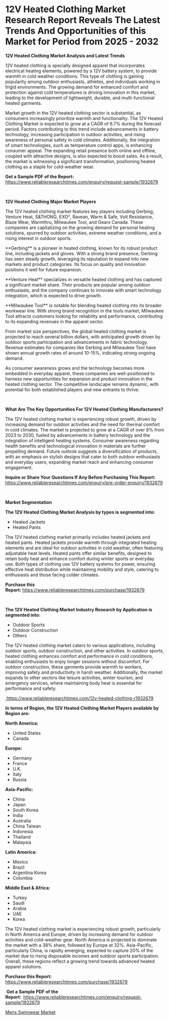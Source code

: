 <p><h1>12V Heated Clothing Market Research Report Reveals The Latest Trends And Opportunities of this Market for Period from 2025 - 2032</h1></p><p><strong>12V Heated Clothing Market Analysis and Latest Trends</strong></p>
<p><p>12V heated clothing is specially designed apparel that incorporates electrical heating elements, powered by a 12V battery system, to provide warmth in cold weather conditions. This type of clothing is gaining popularity among outdoor enthusiasts, athletes, and individuals working in frigid environments. The growing demand for enhanced comfort and protection against cold temperatures is driving innovation in this market, leading to the development of lightweight, durable, and multi-functional heated garments.</p><p>Market growth in the 12V heated clothing sector is substantial, as consumers increasingly prioritize warmth and functionality. The 12V Heated Clothing Market is expected to grow at a CAGR of 6.7% during the forecast period. Factors contributing to this trend include advancements in battery technology, increasing participation in outdoor activities, and rising awareness of personal safety in cold climates. Additionally, the integration of smart technologies, such as temperature control apps, is enhancing consumer appeal. The expanding retail presence both online and offline, coupled with attractive designs, is also expected to boost sales. As a result, the market is witnessing a significant transformation, positioning heated clothing as a staple for cold-weather wear.</p></p>
<p><strong>Get a Sample PDF of the Report:&nbsp;</strong> <a href="https://www.reliableresearchtimes.com/enquiry/request-sample/1932679?utm_campaign=2183&utm_medium=2&utm_source=Github&utm_content=ia&utm_term=06022025&utm_id=12v-heated-clothing">https://www.reliableresearchtimes.com/enquiry/request-sample/1932679</a></p>
<p>&nbsp;</p>
<p><strong>12V Heated Clothing Major Market Players</strong></p>
<p><p>The 12V heated clothing market features key players including Gerbing, Venture Heat, S&THONG, EXO², Ravean, Warm & Safe, Volt Resistance, Blaze Wear, Warmthru, Milwaukee Tool, and Gears Canada. These companies are capitalizing on the growing demand for personal heating solutions, spurred by outdoor activities, extreme weather conditions, and a rising interest in outdoor sports.</p><p>**Gerbing** is a pioneer in heated clothing, known for its robust product line, including jackets and gloves. With a strong brand presence, Gerbing has seen steady growth, leveraging its reputation to expand into new markets and product categories. Its focus on quality and innovation positions it well for future expansion.</p><p>**Venture Heat** specializes in versatile heated clothing and has captured a significant market share. Their products are popular among outdoor enthusiasts, and the company continues to innovate with smart technology integration, which is expected to drive growth.</p><p>**Milwaukee Tool** is notable for blending heated clothing into its broader workwear line. With strong brand recognition in the tools market, Milwaukee Tool attracts customers looking for reliability and performance, contributing to its expanding revenues in the apparel sector.</p><p>From market size perspectives, the global heated clothing market is projected to reach several billion dollars, with anticipated growth driven by outdoor sports participation and advancements in fabric technology. Revenue estimates for companies like Gerbing and Milwaukee Tool have shown annual growth rates of around 10-15%, indicating strong ongoing demand.</p><p>As consumer awareness grows and the technology becomes more embedded in everyday apparel, these companies are well-positioned to harness new opportunities for expansion and product innovation in the heated clothing sector. The competitive landscape remains dynamic, with potential for both established players and new entrants to thrive.</p></p>
<p>&nbsp;</p>
<p><strong>What Are The Key Opportunities For 12V Heated Clothing Manufacturers?</strong></p>
<p><p>The 12V heated clothing market is experiencing robust growth, driven by increasing demand for outdoor activities and the need for thermal comfort in cold climates. The market is projected to grow at a CAGR of over 8% from 2023 to 2030, fueled by advancements in battery technology and the integration of intelligent heating systems. Consumer awareness regarding health benefits and technological innovation in materials are further propelling demand. Future outlook suggests a diversification of products, with an emphasis on stylish designs that cater to both outdoor enthusiasts and everyday users, expanding market reach and enhancing consumer engagement.</p></p>
<p><strong>Inquire or Share Your Questions If Any Before Purchasing This Report:</strong> <a href="https://www.reliableresearchtimes.com/enquiry/pre-order-enquiry/1932679?utm_campaign=2183&utm_medium=2&utm_source=Github&utm_content=ia&utm_term=06022025&utm_id=12v-heated-clothing">https://www.reliableresearchtimes.com/enquiry/pre-order-enquiry/1932679</a></p>
<p>&nbsp;</p>
<p><strong>Market Segmentation</strong></p>
<p><strong>The 12V Heated Clothing Market Analysis by types is segmented into:</strong></p>
<p><ul><li>Heated Jackets</li><li>Heated Pants</li></ul></p>
<p><p>The 12V heated clothing market primarily includes heated jackets and heated pants. Heated jackets provide warmth through integrated heating elements and are ideal for outdoor activities in cold weather, often featuring adjustable heat levels. Heated pants offer similar benefits, designed to retain body heat and enhance comfort during winter sports or everyday use. Both types of clothing use 12V battery systems for power, ensuring effective heat distribution while maintaining mobility and style, catering to enthusiasts and those facing colder climates.</p></p>
<p><strong>Purchase this Report:&nbsp;</strong><a href="https://www.reliableresearchtimes.com/purchase/1932679?utm_campaign=2183&utm_medium=2&utm_source=Github&utm_content=ia&utm_term=06022025&utm_id=12v-heated-clothing">https://www.reliableresearchtimes.com/purchase/1932679</a></p>
<p>&nbsp;</p>
<p><strong>The 12V Heated Clothing Market Industry Research by Application is segmented into:</strong></p>
<p><ul><li>Outdoor Sports</li><li>Outdoor Construction</li><li>Others</li></ul></p>
<p><p>The 12V heated clothing market caters to various applications, including outdoor sports, outdoor construction, and other activities. In outdoor sports, heated clothing enhances comfort and performance in cold conditions, enabling enthusiasts to enjoy longer sessions without discomfort. For outdoor construction, these garments provide warmth to workers, improving safety and productivity in harsh weather. Additionally, the market expands to other sectors like leisure activities, winter tourism, and emergency services, where maintaining body heat is essential for performance and safety.</p></p>
<p><a href="https://www.reliableresearchtimes.com/12v-heated-clothing-r1932679?utm_campaign=2183&utm_medium=2&utm_source=Github&utm_content=ia&utm_term=06022025&utm_id=12v-heated-clothing">&nbsp;https://www.reliableresearchtimes.com/12v-heated-clothing-r1932679</a></p>
<p><strong>In terms of Region, the 12V Heated Clothing Market Players available by Region are:</strong></p>
<p>
    <p> <strong> North America: </strong>
        <ul>
            <li>United States</li>
            <li>Canada</li>
        </ul>
        </p> 
    <p> <strong> Europe: </strong>
        <ul>
            <li>Germany</li>
            <li>France</li>
            <li>U.K.</li>
            <li>Italy</li>
            <li>Russia</li>
        </ul>
        </p> 
    <p> <strong> Asia-Pacific: </strong>
        <ul>
            <li>China</li>
            <li>Japan</li>
            <li>South Korea</li>
            <li>India</li>
            <li>Australia</li>
            <li>China Taiwan</li>
            <li>Indonesia</li>
            <li>Thailand</li>
            <li>Malaysia</li>
        </ul>
        </p> 
    <p> <strong> Latin America: </strong>
        <ul>
            <li>Mexico</li>
            <li>Brazil</li>
            <li>Argentina Korea</li>
            <li>Colombia</li>
        </ul>
        </p> 
    <p> <strong> Middle East & Africa: </strong>
        <ul>
            <li>Turkey</li>
            <li>Saudi</li>
            <li>Arabia</li>
            <li>UAE</li>
            <li>Korea</li>
        </ul>
    </p>
    </p>
<p><p>The 12V heated clothing market is experiencing robust growth, particularly in North America and Europe, driven by increasing demand for outdoor activities and cold-weather gear. North America is projected to dominate the market with a 38% share, followed by Europe at 32%. Asia-Pacific, particularly China, is rapidly emerging, expected to capture 20% of the market due to rising disposable incomes and outdoor sports participation. Overall, these regions reflect a growing trend towards advanced heated apparel solutions.</p></p>
<p><strong>Purchase this Report: </strong><a href="https://www.reliableresearchtimes.com/purchase/1932679?utm_campaign=2183&utm_medium=2&utm_source=Github&utm_content=ia&utm_term=06022025&utm_id=12v-heated-clothing">https://www.reliableresearchtimes.com/purchase/1932679</a></p>
<p>&nbsp;<strong>Get a Sample PDF of the Report:&nbsp;&nbsp;</strong><a href="https://www.reliableresearchtimes.com/enquiry/request-sample/1932679?utm_campaign=2183&utm_medium=2&utm_source=Github&utm_content=ia&utm_term=06022025&utm_id=12v-heated-clothing">https://www.reliableresearchtimes.com/enquiry/request-sample/1932679</a></p>
<p><strong></strong></p>
<p><p><a href="https://github.com/SanjidaKhan901/Market-Research-Report-List-1/blob/main/mens-swimwear-market.md?utm_campaign=2183&utm_medium=2&utm_source=Github&utm_content=ia&utm_term=06022025&utm_id=12v-heated-clothing">Mens Swimwear Market</a></p></p>